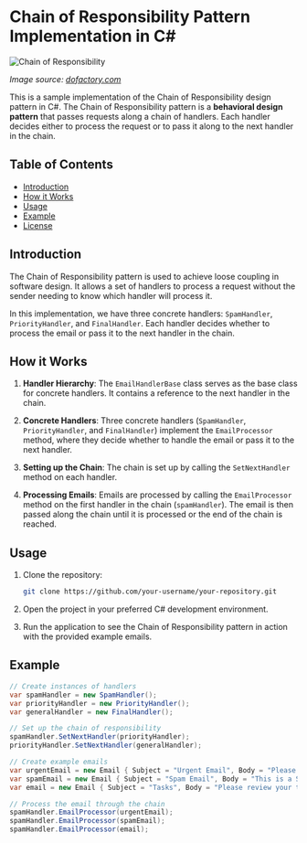 # Chain of Responsibility Pattern Implementation in C#

![Chain of Responsibility](https://www.dofactory.com/img/diagrams/net/chain.png)

*Image source: [dofactory.com](https://dofactory.com)*

This is a sample implementation of the Chain of Responsibility design pattern in C#. The Chain of Responsibility pattern is a **behavioral design pattern** that passes requests along a chain of handlers. Each handler decides either to process the request or to pass it along to the next handler in the chain.

## Table of Contents

- [Introduction](#introduction)
- [How it Works](#how-it-works)
- [Usage](#usage)
- [Example](#example)
- [License](#license)

## Introduction

The Chain of Responsibility pattern is used to achieve loose coupling in software design. It allows a set of handlers to process a request without the sender needing to know which handler will process it.

In this implementation, we have three concrete handlers: `SpamHandler`, `PriorityHandler`, and `FinalHandler`. Each handler decides whether to process the email or pass it to the next handler in the chain.

## How it Works

1. **Handler Hierarchy**: The `EmailHandlerBase` class serves as the base class for concrete handlers. It contains a reference to the next handler in the chain.

2. **Concrete Handlers**: Three concrete handlers (`SpamHandler`, `PriorityHandler`, and `FinalHandler`) implement the `EmailProcessor` method, where they decide whether to handle the email or pass it to the next handler.

3. **Setting up the Chain**: The chain is set up by calling the `SetNextHandler` method on each handler.

4. **Processing Emails**: Emails are processed by calling the `EmailProcessor` method on the first handler in the chain (`spamHandler`). The email is then passed along the chain until it is processed or the end of the chain is reached.

## Usage

1. Clone the repository:

    ```bash
    git clone https://github.com/your-username/your-repository.git
    ```

2. Open the project in your preferred C# development environment.

3. Run the application to see the Chain of Responsibility pattern in action with the provided example emails.

## Example

```csharp
// Create instances of handlers
var spamHandler = new SpamHandler();
var priorityHandler = new PriorityHandler();
var generalHandler = new FinalHandler();

// Set up the chain of responsibility
spamHandler.SetNextHandler(priorityHandler);
priorityHandler.SetNextHandler(generalHandler);

// Create example emails
var urgentEmail = new Email { Subject = "Urgent Email", Body = "Please review the Urgent Task" };
var spamEmail = new Email { Subject = "Spam Email", Body = "This is a Spam Email" };
var email = new Email { Subject = "Tasks", Body = "Please review your tasks" };

// Process the email through the chain
spamHandler.EmailProcessor(urgentEmail);
spamHandler.EmailProcessor(spamEmail);
spamHandler.EmailProcessor(email);
```
